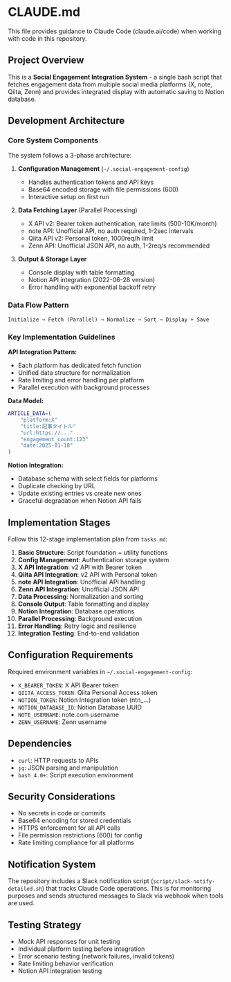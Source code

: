 # CLAUDE.md

This file provides guidance to Claude Code (claude.ai/code) when working with code in this repository.

## Project Overview

This is a **Social Engagement Integration System** - a single bash script that fetches engagement data from multiple social media platforms (X, note, Qiita, Zenn) and provides integrated display with automatic saving to Notion database.

## Development Architecture

### Core System Components

The system follows a 3-phase architecture:

1. **Configuration Management** (`~/.social-engagement-config`)
   - Handles authentication tokens and API keys
   - Base64 encoded storage with file permissions (600)
   - Interactive setup on first run

2. **Data Fetching Layer** (Parallel Processing)
   - X API v2: Bearer token authentication, rate limits (500-10K/month)
   - note API: Unofficial API, no auth required, 1-2sec intervals
   - Qiita API v2: Personal token, 1000req/h limit
   - Zenn API: Unofficial JSON API, no auth, 1-2req/s recommended

3. **Output & Storage Layer**
   - Console display with table formatting
   - Notion API integration (2022-06-28 version)
   - Error handling with exponential backoff retry

### Data Flow Pattern

```
Initialize → Fetch (Parallel) → Normalize → Sort → Display + Save
```

### Key Implementation Guidelines

**API Integration Pattern:**
- Each platform has dedicated fetch function
- Unified data structure for normalization
- Rate limiting and error handling per platform
- Parallel execution with background processes

**Data Model:**
```bash
ARTICLE_DATA=(
    "platform:X"
    "title:記事タイトル"
    "url:https://..."
    "engagement_count:123"
    "date:2025-01-18"
)
```

**Notion Integration:**
- Database schema with select fields for platforms
- Duplicate checking by URL
- Update existing entries vs create new ones
- Graceful degradation when Notion API fails

## Implementation Stages

Follow this 12-stage implementation plan from `tasks.md`:

1. **Basic Structure**: Script foundation + utility functions
2. **Config Management**: Authentication storage system
3. **X API Integration**: v2 API with Bearer token
4. **Qiita API Integration**: v2 API with Personal token
5. **note API Integration**: Unofficial API handling
6. **Zenn API Integration**: Unofficial JSON API
7. **Data Processing**: Normalization and sorting
8. **Console Output**: Table formatting and display
9. **Notion Integration**: Database operations
10. **Parallel Processing**: Background execution
11. **Error Handling**: Retry logic and resilience
12. **Integration Testing**: End-to-end validation

## Configuration Requirements

Required environment variables in `~/.social-engagement-config`:
- `X_BEARER_TOKEN`: X API Bearer token
- `QIITA_ACCESS_TOKEN`: Qiita Personal Access token
- `NOTION_TOKEN`: Notion Integration token (ntn_...)
- `NOTION_DATABASE_ID`: Notion Database UUID
- `NOTE_USERNAME`: note.com username
- `ZENN_USERNAME`: Zenn username

## Dependencies

- `curl`: HTTP requests to APIs
- `jq`: JSON parsing and manipulation
- `bash 4.0+`: Script execution environment

## Security Considerations

- No secrets in code or commits
- Base64 encoding for stored credentials
- HTTPS enforcement for all API calls
- File permission restrictions (600) for config
- Rate limiting compliance for all platforms

## Notification System

The repository includes a Slack notification script (`script/slack-notify-detailed.sh`) that tracks Claude Code operations. This is for monitoring purposes and sends structured messages to Slack via webhook when tools are used.

## Testing Strategy

- Mock API responses for unit testing
- Individual platform testing before integration
- Error scenario testing (network failures, invalid tokens)
- Rate limiting behavior verification
- Notion API integration testing